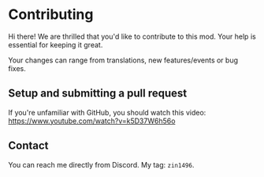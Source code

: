 # Contributing

Hi there! We are thrilled that you'd like to contribute to this mod. Your help is essential for keeping it great.

Your changes can range from translations, new features/events or bug fixes.

## Setup and submitting a pull request

If you're unfamiliar with GitHub, you should watch this video: https://www.youtube.com/watch?v=k5D37W6h56o

## Contact

You can reach me directly from Discord. My tag: `zin1496`.
